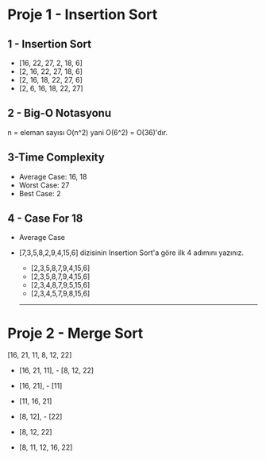# Proje 1 - Insertion Sort

## 1 - Insertion Sort
- [16, 22, 27, 2, 18, 6]
- [2, 16, 22, 27, 18, 6]
- [2, 16, 18, 22, 27, 6]
- [2, 6, 16, 18, 22, 27]

## 2 - Big-O Notasyonu
n = eleman sayısı
O(n^2) yani O(6^2) = O(36)'dır.

## 3-Time Complexity
- Average Case: 16, 18
- Worst Case: 27
- Best Case: 2

## 4 - Case For 18
- Average Case



* [7,3,5,8,2,9,4,15,6] dizisinin Insertion Sort'a göre ilk 4 adımını yazınız.
  * [2,3,5,8,7,9,4,15,6]
  * [2,3,5,8,7,9,4,15,6]
  * [2,3,4,8,7,9,5,15,6]
  * [2,3,4,5,7,9,8,15,6]
  
  ***
  
# Proje 2 - Merge Sort

[16, 21, 11, 8, 12, 22]

- [16, 21, 11], - [8, 12, 22]
- [16, 21], - [11]
- [11, 16, 21]

- [8, 12], - [22]
- [8, 12, 22]

- [8, 11, 12, 16, 22]
